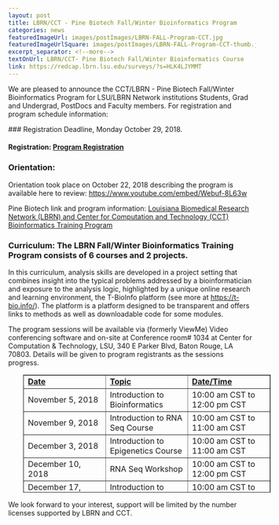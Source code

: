 ```yaml
--- 
layout: post
title: LBRN/CCT - Pine Biotech Fall/Winter Bioinformatics Program
categories: news
featuredImageUrl: images/postImages/LBRN-FALL-Program-CCT.jpg
featuredImageUrlSquare: images/postImages/LBRN-FALL-Program-CCT-thumb.jpg
excerpt_separator: <!--more-->
textOnUrl: LBRN/CCT- Pine Biotech Fall/Winter Bioinformatics Course
link: https://redcap.lbrn.lsu.edu/surveys/?s=HLK4LJYMMT
--- 
```


<p>We are pleased to announce the CCT/LBRN - Pine Biotech Fall/Winter Bioinformatics Program for LSU/LBRN Network institutions Students, Grad and Undergrad, PostDocs and Faculty members. For registration and program schedule information:</p>
### Registration Deadline, Monday October 29, 2018.

<!--more-->

#### Registration: <a href="https://redcap.lbrn.lsu.edu/surveys/?s=HLK4LJYMMT">Program Registration</a>

### Orientation:
<p>Orientation took place on October 22, 2018 describing the program is available here to review: <a href="https://www.youtube.com/embed/Webuf-8L63w">https://www.youtube.com/embed/Webuf-8L63w</a></p>

<p>Pine Biotech link and program information: <a href="https://edu.t-bio.info/lbrn-fall-training-program/?fbclid=IwAR0KuPwmRN8HxH8g1-fRSKac8riK1_cyWtVUHYBuaDIpwKpZAbR7c0aL7CY">Louisiana Biomedical Research Network (LBRN) and Center for Computation and Technology (CCT) Bioinformatics Training Program</a></p>

### Curriculum: The LBRN Fall/Winter Bioinformatics Training Program consists of 6 courses and 2 projects.

<p>In this curriculum, analysis skills are developed in a project setting that combines insight into the typical problems addressed by a bioinformatician and exposure to the analysis logic, highlighted by a unique online research and learning environment, the T-BioInfo platform (see more at <a href="https://t-bio.info/">https://t-bio.info/</a>). The platform is a platform designed to be transparent and offers links to methods as well as downloadable code for some modules.</p>

<p>The program sessions will be available via (formerly ViewMe) Video conferencing software and on-site at Conference room# 1034 at Center for Computation & Technology, LSU, 340 E Parker Blvd, Baton Rouge, LA 70803. Details will be given to program registrants as the sessions progress.</p>

<table style="border-collapse: collapse; width: 99.9999%; height: 240px; margin-left: 30px;" border="1">
<tbody>
<tr style="height: 24px;">
<td style="width: 33.3333%; text-align: left; height: 24px;"><strong><u>Date</u></strong></td>
<td style="width: 33.3333%; text-align: left; height: 24px;"><strong><u>Topic</u></strong></td>
<td style="width: 33.3333%; text-align: left; height: 24px;"><strong><u>Date/Time</u></strong></td>
</tr>
<tr style="height: 24px;">
<td style="width: 33.3333%; height: 24px;">November 5, 2018</td>
<td style="width: 33.3333%; height: 24px;">Introduction to Bioinformatics</td>
<td style="width: 33.3333%; height: 24px;">10:00 am CST to 12:00 pm CST</td>
</tr>
<tr style="height: 24px;">
<td style="width: 33.3333%; height: 24px;">November 9, 2018</td>
<td style="width: 33.3333%; height: 24px;">Introduction to RNA Seq Course</td>
<td style="width: 33.3333%; height: 24px;">10:00 am CST to 11:00 am CST</td>
</tr>
<tr style="height: 24px;">
<td style="width: 33.3333%; height: 24px;">December 3, 2018</td>
<td style="width: 33.3333%; height: 24px;">Introduction to Epigenetics Course</td>
<td style="width: 33.3333%; height: 24px;">10:00 am CST to 11:00 am CST</td>
</tr>
<tr style="height: 24px;">
<td style="width: 33.3333%; height: 24px;">December 10, 2018</td>
<td style="width: 33.3333%; height: 24px;">RNA Seq Workshop</td>
<td style="width: 33.3333%; height: 24px;">10:00 am CST to 12:00 pm CST</td>
</tr>
<tr style="height: 24px;">
<td style="width: 33.3333%; height: 24px;">December 17, 2018</td>
<td style="width: 33.3333%; height: 24px;">Introduction to Genomics Course</td>
<td style="width: 33.3333%; height: 24px;">10:00 am CST to 11:00 am CST</td>
</tr>
<tr style="height: 24px;">
<td style="width: 33.3333%; height: 24px;">January 18, 2019</td>
<td style="width: 33.3333%; height: 24px;">Hands on Workshop</td>
<td style="width: 33.3333%; height: 24px;">10:00 am CST to 12:00 pm CST</td>
</tr>
<tr style="height: 24px;">
<td style="width: 33.3333%; height: 24px;">February 4, 2019</td>
<td style="width: 33.3333%; height: 24px;">Genomics Workshop</td>
<td style="width: 33.3333%; height: 24px;">10:00 am CST to 12:00 pm CST</td>
</tr>
<tr style="height: 24px;">
<td style="width: 33.3333%; height: 24px;">February 25, 2019</td>
<td style="width: 33.3333%; height: 24px;">Machine Learning Workshop</td>
<td style="width: 33.3333%; height: 24px;">10:00 am CST to 12:00 pm CST</td>
</tr>
<tr style="height: 24px;">
<td style="width: 33.3333%; height: 24px;">March 8, 2019</td>
<td style="width: 33.3333%; height: 24px;">Introduction to MetaGenomics Course</td>
<td style="width: 33.3333%; height: 24px;">10:00 am CST to 11:00 am CST</td>
</tr>
<tr style="height: 24px;">
<td style="width: 33.3333%; height: 24px;">March 28, 2019</td>
<td style="width: 33.3333%; height: 24px;">Machine Learning Workshop</td>
<td style="width: 33.3333%; height: 24px;">10:00 am CST to 12:00 am CST</td>
</tr>
<tr style="height: 24px;">
<td style="width: 33.3333%; height: 24px;">April 5-6, 2019</td>
<td style="width: 33.3333%; height: 24px;">Bioinformatics Conference</td>
<td style="width: 33.3333%; height: 24px;">TBA</td>
</tr>
</tbody>
</table>

<p>We look forward to your interest, support will be limited by the number licenses supported by LBRN and CCT.</p>